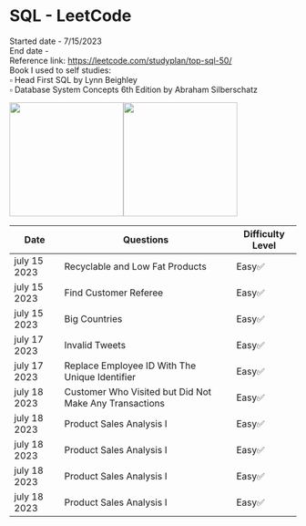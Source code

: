# SQL - LeetCode
Started date - 7/15/2023 <br>
End date - <br>
Reference link: https://leetcode.com/studyplan/top-sql-50/ <br>
Book I used to self studies:  <br>
▫️ Head First SQL by Lynn Beighley <br>
▫️ Database System Concepts 6th Edition by Abraham Silberschatz <br>

<img src="https://m.media-amazon.com/images/I/71dn19QpfhL._AC_UF1000,1000_QL80_.jpg" height="200"><img src="https://m.media-amazon.com/images/I/61xXsVbV52L._AC_UF1000,1000_QL80_.jpg" height="200">

| Date          | Questions     | Difficulty Level |
| ------------- | ------------- | -----------------|
| july 15 2023  | Recyclable and Low Fat Products   | Easy✅     |
| july 15 2023  | Find Customer Referee   | Easy✅     |
| july 15 2023  | Big Countries   | Easy✅     |
| july 17 2023  | Invalid Tweets  | Easy✅     |
| july 17 2023  | Replace Employee ID With The Unique Identifier  | Easy✅     |
| july 18 2023  | Customer Who Visited but Did Not Make Any Transactions | Easy✅     |
| july 18 2023  | Product Sales Analysis I | Easy✅     |
| july 18 2023  | Product Sales Analysis I | Easy✅     |
| july 18 2023  | Product Sales Analysis I | Easy✅     |
| july 18 2023  | Product Sales Analysis I | Easy✅     |








